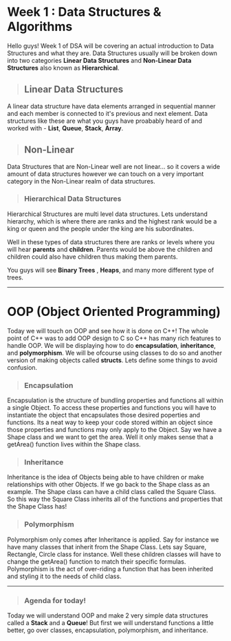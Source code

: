 # Week 1 : Data Structures & Algorithms

Hello guys! Week 1 of DSA will be covering an actual introduction to Data Structures and what they are. Data Structures usually will be broken down into two categories **Linear Data Structures** and **Non-Linear Data Structures** also known as **Hierarchical**.

> ## Linear Data Structures

A linear data structure have data elements arranged in sequential manner and each member is connected to it's previous and next element. Data structures like these are what you guys have proabably heard of and worked with - **List**, **Queue**, **Stack**, **Array**.

> ## Non-Linear

Data Structures that are Non-Linear well are not linear... so it covers a wide amount of data structures however we can touch on a very important category in the Non-Linear realm of data structures.

> ### Hierarchical Data Structures

Hierarchical Structures are multi level data structures. Lets understand hierarchy, which is where there are ranks and the highest rank would be a king or queen and the people under the king are his subordinates.

Well in these types of data structures there are ranks or levels where you will hear **parents** and **children**. Parents would be above the children and children could also have children thus making them parents.

You guys will see **Binary Trees** , **Heaps**, and many more different type of trees.

---

# OOP (Object Oriented Programming)

Today we will touch on OOP and see how it is done on C++! The whole point of C++ was to add OOP design to C so C++ has many rich features to handle OOP. We will be displaying how to do **encapsulation**, **inheritance**, and **polymorphism**. We will be ofcourse using classes to do so and another version of making objects called **structs**. Lets define some things to avoid confusion.

> ### Encapsulation

Encapsulation is the structure of bundling properties and functions all within a single Object. To access these properties and functions you will have to instantiate the object that encapsulates those desired poperties and functions. Its a neat way to keep your code stored within an object since those properties and functions may only apply to the Object. Say we have a Shape class and we want to get the area. Well it only makes sense that a getArea() function lives within the Shape class.

> ### Inheritance

Inheritance is the idea of Objects being able to have children or make relationships with other Objects. If we go back to the Shape class as an example. The Shape class can have a child class called the Square Class. So this way the Square Class inherits all of the functions and properties that the Shape Class has!

> ### Polymorphism

Polymorphism only comes after Inheritance is applied. Say for instance we have many classes that inherit from the Shape Class. Lets say Square, Rectangle, Circle class for instance. Well these children classes will have to change the getArea() function to match their specific formulas. Polymorphism is the act of over-riding a function that has been inherited and styling it to the needs of child class.

---

> ### Agenda for today!

Today we will understand OOP and make 2 very simple data structures called a **Stack** and a **Queue**! But first we will understand functions a little better, go over classes, encapsulation, polymorphism, and inheritance.

